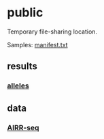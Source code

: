 # public

Temporary file-sharing location.

Samples: [manifest.txt](https://raw.githubusercontent.com/Watson-Lab/public/main/manifest.txt)

## results
### [alleles](https://github.com/Watson-Lab/public/tree/main/results/alleles)

## data
### [AIRR-seq](https://github.com/Watson-Lab/public/tree/main/data/airrseq)
